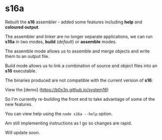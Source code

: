 # s16a

Rebuilt the __s16__ assembler - added some features including
__help__ and __coloured output__.

The assembler and linker are no longer separate applications,
we can run __s16a__ in two modes, __build__ (*default*) or
__assemble__ modes.

The assemble mode allows us to assemble and merge objects
and write them to an output file.

Build mode allows us to link a combination of source and
object files into an __s16__ executable.

The binaries produced are not compatible with the current
version of __s16__:

View the [demo] (https://b0x3n.github.io/system16)

So I'm currently re-building the front end to take
advantage of some of the new features.

You can view help using the `node s16a --help` option.

Am still implementing instructions as I go so changes
are rapid.

Will update soon.

